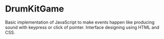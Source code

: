 # DrumKitGame
Basic implementation of JavaScript to make events happen like producing sound with keypress or click of pointer. Interface designing using HTML and CSS.
